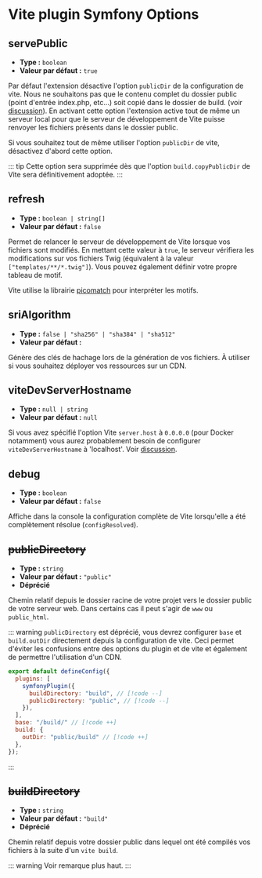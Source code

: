 # Vite plugin Symfony Options


## servePublic

- **Type :** `boolean`
- **Valeur par défaut :** `true`

Par défaut l'extension désactive l'option `publicDir` de la configuration de vite. Nous ne souhaitons pas que le contenu complet du dossier public (point d'entrée index.php, etc...) soit copié dans le dossier de build. (voir [discussion](https://github.com/lhapaipai/vite-bundle/issues/17)). En activant cette option l'extension active tout de même un serveur local pour que le serveur de développement de Vite puisse renvoyer les fichiers présents dans le dossier public.

Si vous souhaitez tout de même utiliser l'option `publicDir` de vite, désactivez d'abord cette option.

::: tip
Cette option sera supprimée dès que l'option `build.copyPublicDir` de Vite sera définitivement adoptée.
:::

## refresh

- **Type :** `boolean | string[]`
- **Valeur par défaut :** `false`

Permet de relancer le serveur de développement de Vite lorsque vos fichiers sont modifiés. En mettant cette valeur à `true`, le serveur vérifiera les modifications sur vos fichiers Twig (équivalent à la valeur `["templates/**/*.twig"]`). Vous pouvez également définir votre propre tableau de motif.

Vite utilise la librairie [picomatch](https://github.com/micromatch/picomatch) pour interpréter les motifs.

## sriAlgorithm

- **Type :** `false | "sha256" | "sha384" | "sha512"`
- **Valeur par défaut :**

Génère des clés de hachage lors de la génération de vos fichiers. À utiliser si vous souhaitez déployer vos ressources sur un CDN.

## viteDevServerHostname

- **Type :** `null | string`
- **Valeur par défaut :** `null`

Si vous avez spécifié l'option Vite `server.host` à `0.0.0.0` (pour Docker notamment) vous aurez probablement besoin de configurer `viteDevServerHostname` à 'localhost'. Voir [discussion](https://github.com/lhapaipai/vite-bundle/issues/26).

## debug

- **Type :** `boolean`
- **Valeur par défaut :** `false`

Affiche dans la console la configuration complète de Vite lorsqu'elle a été complètement résolue (`configResolved`).

## <del>publicDirectory</del>

- **Type :** `string`
- **Valeur par défaut :** `"public"`
- **Déprécié**

Chemin relatif depuis le dossier racine de votre projet vers le dossier public de votre serveur web. Dans certains cas il peut s'agir de `www` ou `public_html`.

::: warning
`publicDirectory` est déprécié, vous devrez configurer `base` et `build.outDir` directement depuis la configuration de vite. Ceci permet d'éviter les confusions entre des options du plugin et de vite et également de permettre l'utilisation d'un CDN.
```js
export default defineConfig({
  plugins: [
    symfonyPlugin({
      buildDirectory: "build", // [!code --]
      publicDirectory: "public", // [!code --]
    }),
  ],
  base: "/build/" // [!code ++]
  build: {
    outDir: "public/build" // [!code ++]
  },
});
```
:::

## <del>buildDirectory</del>

- **Type :** `string`
- **Valeur par défaut :** `"build"`
- **Déprécié**

Chemin relatif depuis votre dossier public dans lequel ont été compilés vos fichiers à la suite d'un `vite build`.

::: warning
Voir remarque plus haut.
:::

